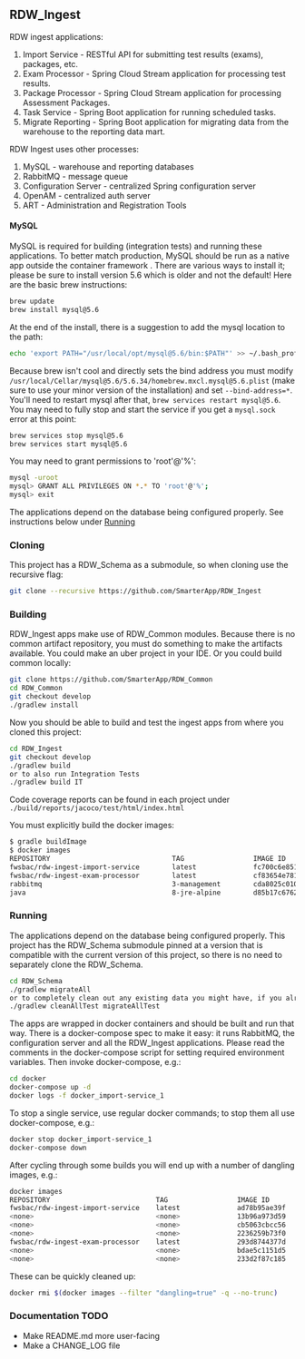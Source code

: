 ## RDW_Ingest
RDW ingest applications:
1. Import Service - RESTful API for submitting test results (exams), packages, etc.
1. Exam Processor - Spring Cloud Stream application for processing test results.
1. Package Processor - Spring Cloud Stream application for processing Assessment Packages.
1. Task Service - Spring Boot application for running scheduled tasks.
1. Migrate Reporting - Spring Boot application for migrating data from the warehouse to the reporting data mart.

RDW Ingest uses other processes:
1. MySQL - warehouse and reporting databases
1. RabbitMQ - message queue
1. Configuration Server - centralized Spring configuration server
1. OpenAM - centralized auth server
1. ART - Administration and Registration Tools

#### MySQL
MySQL is required for building (integration tests) and running these applications. To better match production, MySQL
should be run as a native app outside the container framework . There are various ways to install it; please be sure 
to install version 5.6 which is older and not the default! Here are the basic brew instructions:
```bash
brew update
brew install mysql@5.6
```
At the end of the install, there is a suggestion to add the mysql location to the path:
```bash
echo 'export PATH="/usr/local/opt/mysql@5.6/bin:$PATH"' >> ~/.bash_profile
```

Because brew isn't cool and directly sets the bind address you must modify `/usr/local/Cellar/mysql@5.6/5.6.34/homebrew.mxcl.mysql@5.6.plist` 
(make sure to use your minor version of the installation) and set `--bind-address=*`. 
You'll need to restart mysql after that, `brew services restart mysql@5.6`. You may need to fully stop and start
the service if you get a `mysql.sock` error at this point:
```bash
brew services stop mysql@5.6
brew services start mysql@5.6 
```

You may need to grant permissions to 'root'@'%':
```bash
mysql -uroot
mysql> GRANT ALL PRIVILEGES ON *.* TO 'root'@'%';
mysql> exit
```

The applications depend on the database being configured properly. See instructions below under [Running](#running)


### Cloning
This project has a RDW_Schema as a submodule, so when cloning use the recursive flag:
```bash
git clone --recursive https://github.com/SmarterApp/RDW_Ingest
```

### Building
RDW_Ingest apps make use of RDW_Common modules. Because there is no common artifact repository, you must do something
to make the artifacts available. You could make an uber project in your IDE. Or you could build common locally:
```bash
git clone https://github.com/SmarterApp/RDW_Common
cd RDW_Common
git checkout develop
./gradlew install
```

Now you should be able to build and test the ingest apps from where you cloned this project:
```bash
cd RDW_Ingest
git checkout develop
./gradlew build
or to also run Integration Tests
./gradlew build IT 
```
Code coverage reports can be found in each project under `./build/reports/jacoco/test/html/index.html` 

You must explicitly build the docker images:
```bash
$ gradle buildImage
$ docker images
REPOSITORY                              TAG                 IMAGE ID            CREATED             SIZE
fwsbac/rdw-ingest-import-service        latest              fc700c6e8518        14 minutes ago      131 MB
fwsbac/rdw-ingest-exam-processor        latest              cf83654e781f        9 seconds ago       130 MB
rabbitmq                                3-management        cda8025c010b        3 weeks ago         179 MB
java                                    8-jre-alpine        d85b17c6762e        6 weeks ago         108 MB
```

### Running
The applications depend on the database being configured properly. This project has the RDW_Schema submodule pinned at a
version that is compatible with the current version of this project, so there is no need to separately clone the RDW_Schema.
```bash
cd RDW_Schema
./gradlew migrateAll
or to completely clean out any existing data you might have, if you already have the database set up:
./gradlew cleanAllTest migrateAllTest
```

The apps are wrapped in docker containers and should be built and run that way. There is a docker-compose spec
to make it easy: it runs RabbitMQ, the configuration server and all the RDW_Ingest applications. Please read the
comments in the docker-compose script for setting required environment variables. Then invoke docker-compose, e.g.:
```bash
cd docker
docker-compose up -d
docker logs -f docker_import-service_1
```
To stop a single service, use regular docker commands; to stop them all use docker-compose, e.g.:
```bash
docker stop docker_import-service_1
docker-compose down
```

After cycling through some builds you will end up with a number of dangling images, e.g.:
```bash
docker images
REPOSITORY                          TAG                 IMAGE ID            CREATED             SIZE
fwsbac/rdw-ingest-import-service    latest              ad78b95ae39f        2 minutes ago       140 MB
<none>                              <none>              13b96a973d59        About an hour ago   140 MB
<none>                              <none>              cb5063cbcc56        2 hours ago         140 MB
<none>                              <none>              2236259b73f0        3 hours ago         140 MB
fwsbac/rdw-ingest-exam-processor    latest              293d8744377d        3 hours ago         132 MB
<none>                              <none>              bdae5c1151d5        24 hours ago        140 MB
<none>                              <none>              233d2f87c185        24 hours ago        132 MB
```
These can be quickly cleaned up:
```bash
docker rmi $(docker images --filter "dangling=true" -q --no-trunc)
```

### Documentation TODO
* Make README.md more user-facing
* Make a CHANGE_LOG file